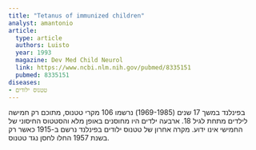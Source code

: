```yaml
---
title: "Tetanus of immunized children"
analyst: amantonio
article:
  type: article
  authors: Luisto
  year: 1993
  magazine: Dev Med Child Neurol
  link: https://www.ncbi.nlm.nih.gov/pubmed/8335151
  pubmed: 8335151
diseases:
- טטנוס ילודים
---
```


בפינלנד במשך 17 שנים (1969-1985) נרשמו 106 מקרי טטנוס, מתוכם רק חמישה לילדים מתחת לגיל 18. ארבעה ילדים היו מחוסנים באופן מלא והסטטוס החיסוני של החמישי אינו ידוע.
מקרה אחרון של טטנוס ילודים בפינלנד נרשם ב-1915 כאשר רק בשנת 1957 החלו לחסן נגד טטנוס.

